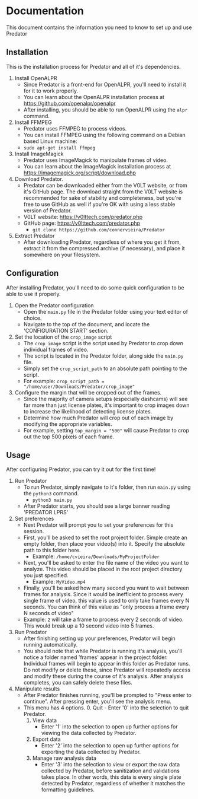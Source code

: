 # Documentation

This document contains the information you need to know to set up and use Predator


## Installation

This is the installation process for Predator and all of it's dependencies.

1. Install OpenALPR
    - Since Predator is a front-end for OpenALPR, you'll need to install it for it to work properly.
    - You can learn about the OpenALPR installation process at <https://github.com/openalpr/openalpr>
    - After installing, you should be able to run OpenALPR using the `alpr` command.
2. Install FFMPEG
    - Predator uses FFMPEG to process videos.
    - You can install FFMPEG using the following command on a Debian based Linux machine:
    - `sudo apt-get install ffmpeg`
3. Install ImageMagick
    - Predator uses ImageMagick to manipulate frames of video.
    - You can learn about the ImageMagick installation process at <https://imagemagick.org/script/download.php>
4. Download Predator.
    - Predator can be downloaded either from the V0LT website, or from it's GitHub page. The download straight from the V0LT website is recommended for sake of stability and completeness, but you're free to use GitHub as well if you're OK with using a less stable version of Predator.
    - V0LT website: <https://v0lttech.com/predator.php>
    - GitHub page: <https://v0lttech.com/predator.php>
        - `git clone https://github.com/connervieira/Predator`
5. Extract Predator
    - After downloading Predator, regardless of where you get it from, extract it from the compressed archive (if necessary), and place it somewhere on your filesystem.


## Configuration

After installing Predator, you'll need to do some quick configuration to be able to use it properly.

1. Open the Predator configuration
    - Open the `main.py` file in the Predator folder using your text editor of choice.
    - Navigate to the top of the document, and locate the 'CONFIGURATION START' section.
2. Set the location of the `crop_image` script
    - The `crop_image` script is the script used by Predator to crop down individual frames of video.
    - The script is located in the Predator folder, along side the `main.py` file.
    - Simply set the `crop_script_path` to an absolute path pointing to the script.
    - For example: `crop_script_path = "/home/user/Downloads/Predator/crop_image"`
3. Configure the margin that will be cropped out of the frames.
    - Since the majority of camera setups (especially dashcams) will see far more than just license plates, it's important to crop images down to increase the likelihood of detecting license plates.
    - Determine how much Predator will crop out of each image by modifying the appropriate variables.
    - For example, setting `top_margin = "500"` will cause Predator to crop out the top 500 pixels of each frame.


## Usage

After configuring Predator, you can try it out for the first time!

1. Run Predator
    - To run Predator, simply navigate to it's folder, then run `main.py` using the `python3` command.
        - `python3 main.py`
    - After Predator starts, you should see a large banner reading 'PREDATOR LPRS'
2. Set preferences
    - Next Predator will prompt you to set your preferences for this session.
    - First, you'll be asked to set the root project folder. Simple create an empty folder, then place your video(s) into it. Specify the absolute path to this folder here.
        - Example: `/home/cvieira/Downloads/MyProjectFolder`
    - Next, you'll be asked to enter the file name of the video you want to analyze. This video should be placed in the root project directory you just specified.
        - Example: `MyVideo.mp4`
    - Finally, you'll be asked how many second you want to wait between frames for analysis. Since it would be inefficient to process every single frame of video, this value is used to only take frames every N seconds. You can think of this value as "only process a frame every N seconds of video"
    - Example: `2` will take a frame to process every 2 seconds of video. This would break up a 10 second video into 5 frames.
3. Run Predator
    - After finishing setting up your preferences, Predator will begin running automatically.
    - You should note that while Predator is running it's analysis, you'll notice a folder named 'frames' appear in the project folder. Individual frames will begin to appear in this folder as Predator runs. Do not modify or delete these, since Predator will repeatedly access and modify these during the course of it's analysis. After analysis completes, you can safely delete these files.
4. Manipulate results
    - After Predator finishes running, you'll be prompted to "Press enter to continue". After pressing enter, you'll see the analysis menu.
    - This menu has 4 options.
        0. Quit
            - Enter '0' into the selection to quit Predator.
        1. View data
            - Enter '1' into the selection to open up further options for viewing the data collected by Predator.
        2. Export data
            - Enter '2' into the selection to open up further options for exporting the data collected by Predator.
        3. Manage raw analysis data
            - Enter '3' into the selection to view or export the raw data collected by Predator, before sanitization and validations takes place. In other words, this data is every single plate detected by Predator, regardless of whether it matches the formatting guidelines.
